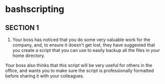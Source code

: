 # bashscripting

## SECTION 1

1. Your boss has noticed that you do some very valuable work for the company, and, to ensure it doesn't get lost, they have suggested that you create a script that you can use to easily backup all the files in your home directory.

Your boss also thinks that this script will be very useful for others in the office, and wants you to make sure the script is professionally formatted before sharing it with your colleagues.

